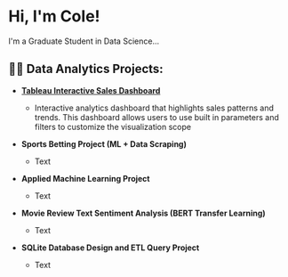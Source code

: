<h1>Hi, I'm Cole! </h1>

<p> I'm a Graduate Student in Data Science... </p>

<h2>👨‍💻 Data Analytics Projects:</h2>

- <b> <a href="https://public.tableau.com/app/profile/cole.weber/viz/DTSC600_FinalProject_ColeWeber/Dashboard1" target="_blank"> Tableau Interactive Sales Dashboard </a> </b>
  - <p> Interactive analytics dashboard that highlights sales patterns and trends. This dashboard allows users to use built in parameters and filters to customize the visualization scope </p>

- <b> Sports Betting Project (ML + Data Scraping) </b>  
  - <p> Text </p>
- <b> Applied Machine Learning Project </b>
  - <p> Text </p>
- <b> Movie Review Text Sentiment Analysis (BERT Transfer Learning)</b>
  - <p> Text </p>
- <b> SQLite Database Design and ETL Query Project </b>
  - <p> Text </p> 
 

<!--
**joshmadakor1/joshmadakor1** is a ✨ _special_ ✨ repository because its `README.md` (this file) appears on your GitHub profile.

Here are some ideas to get you started:

- 🔭 I’m currently working on ...
- 🌱 I’m currently learning ...
- ⚡ Fun fact: ...
-->
